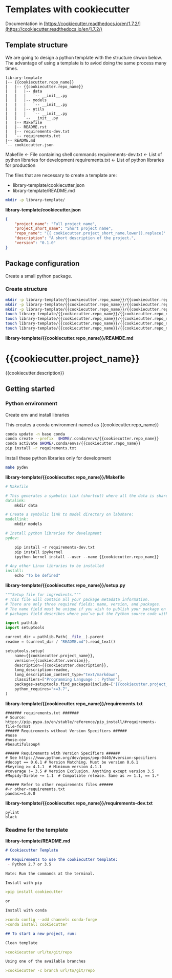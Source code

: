 

# Templates with cookiecutter

Documentation in [https://cookiecutter.readthedocs.io/en/1.7.2/](https://cookiecutter.readthedocs.io/en/1.7.2/)

## Template structure

We are going to design a python template with the structure shwon below. The advantage of using a template is to aviod doing the same process many times. 

```
library-template
|-- {{cookiecutter.repo_name}}
|   |-- {{cookiecutter.repo_name}}
|   |   |-- data
|   |   |   `-- __init__.py
|   |   |-- models
|   |   |   `-- __init__.py
|   |   |-- utils
|   |   |   `-- __init__.py
|   |   `-- __init__.py
|   |-- Makefile
|   |-- README.rst
|   |-- requirements-dev.txt
|   `-- requirements.txt
|-- README.md
`-- cookiecutter.json
```  
Makefile                       <- File containing shell commands
requirements-dev.txt  <- List of python libraries for development
requirements.txt         <- List of python libraries for production


The files that are necessary to create a template are:
- library-template/cookiecutter.json
- library-template/README.md


```bash
mkdir -p library-template/
```

**library-template/cookiecutter.json**
```json
{
    "project_name": "Full project name",
    "project_short_name": "Short project name",
    "repo_name": "{{ cookiecutter.project_short_name.lower().replace(' ', '_').replace('-', '_') }}",
    "description": "A short description of the project.",
    "version": "0.1.0"
}
```


## Package configuration

Create a small python package.

### Create structure

```bash
mkdir -p library-template/{{cookiecutter.repo_name}}/{{cookiecutter.repo_name}}/data
mkdir -p library-template/{{cookiecutter.repo_name}}/{{cookiecutter.repo_name}}/models
mkdir -p library-template/{{cookiecutter.repo_name}}/{{cookiecutter.repo_name}}/utils
touch library-template/{{cookiecutter.repo_name}}/{{cookiecutter.repo_name}}/data/__init__.py
touch library-template/{{cookiecutter.repo_name}}/{{cookiecutter.repo_name}}/models/__init__.py
touch library-template/{{cookiecutter.repo_name}}/{{cookiecutter.repo_name}}/utils/__init__.py
touch library-template/{{cookiecutter.repo_name}}/{{cookiecutter.repo_name}}/__init__.py
```


**library-template/{{cookiecutter.repo_name}}/REAMDE.md**

{{cookiecutter.project_name}}
==============================

{{cookiecutter.description}}

## Getting started



### Python environment

Create env and install libraries

This creates a conda environment named as {{cookiecutter.repo_name}}

```bash
conda update -n base conda
conda create --prefix  $HOME/.conda/envs/{{cookiecutter.repo_name}}
conda activate $HOME/.conda/envs/{{cookiecutter.repo_name}}
pip install -r requirements.txt
```

Install these python libraries only for development

```bash
make pydev
```


**library-template/{{cookiecutter.repo_name}}/Makefile**

```makefile
# Makefile

# This generates a symbolic link (shortcut) where all the data is shared.
datalink:
	mkdir data

# Create a symbolic link to model directory on labshare:
modellink:
	mkdir models

# Install python libraries for development
pydev:

	pip install -r requirements-dev.txt
	pip install ipykernel
	ipython kernel install --user --name {{cookiecutter.repo_name}}

# Any other Linux libraries to be installed
install:
	echo "To be defined"
```

**library-template/{{cookiecutter.repo_name}}/setup.py**
```python
"""Setup file for ingredients."""
# This file will contain all your package metadata information.
# There are only three required fields: name, version, and packages.
# The name field must be unique if you wish to publish your package on the Python Package # Index (PyPI). The version field keeps track of different releases of the project. The 
# packages field describes where you’ve put the Python source code within your project.

import pathlib
import setuptools

current_dir = pathlib.Path(__file__).parent
readme = (current_dir / "README.md").read_text()

setuptools.setup(
	name={{cookiecutter.project_name}},
	version={{cookiecutter.version}},
	description={{cookiecutter.description}},
	long_description=readme,
	long_description_content_type="text/markdown",
	classifiers=["Programming Language :: Python"],
	packages=setuptools.find_packages(include=['{{cookiecutter.project_name}}', '{{cookiecutter.project_name}}.*']),
	python_requires=">=3.7",
)
```

**library-template/{{cookiecutter.repo_name}}/requirements.txt**
```text
####### requirements.txt #######
# Source: https://pip.pypa.io/en/stable/reference/pip_install/#requirements-file-format
###### Requirements without Version Specifiers ######
#nose
#nose-cov
#beautifulsoup4

###### Requirements with Version Specifiers ######
# See https://www.python.org/dev/peps/pep-0440/#version-specifiers
#docopt == 0.6.1 # Version Matching. Must be version 0.6.1
#keyring >= 4.1.1  # Minimum version 4.1.1
#coverage != 3.5 # Version Exclusion. Anything except version 3.5
#Mopidy-Dirble ~= 1.1  # Compatible release. Same as >= 1.1, == 1.*

###### Refer to other requirements files ######
#-r other-requirements.txt
pandas>=1.0.0
```

**library-template/{{cookiecutter.repo_name}}/requirements-dev.txt**
```
pylint
black
```

### Readme for the template

**library-template/README.md**
```markdown
# Cookiecutter Template

## Requirements to use the cookiecutter template:
 - Python 2.7 or 3.5

Note: Run the commands at the terminal.

Install with pip

>pip install cookiecutter

or

Install with conda

>conda config --add channels conda-forge
>conda install cookiecutter

## To start a new project, run:

Clean template

>cookiecutter url/to/git/repo

Using one of the available branches

>cookiecutter -c branch url/to/git/repo
```

